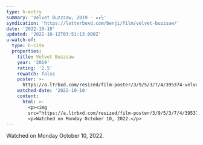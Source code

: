 ```yaml
---
type: h-entry
summary: 'Velvet Buzzsaw, 2019 - ★★½'
syndication: 'https://letterboxd.com/benji/film/velvet-buzzsaw/'
date: '2022-10-10'
updated: '2022-10-12T03:51:13.000Z'
u-watch-of:
  type: h-cite
  properties:
    title: Velvet Buzzsaw
    year: '2019'
    rating: '2.5'
    rewatch: false
    poster: >-
      https://a.ltrbxd.com/resized/film-poster/3/9/5/3/7/4/395374-velvet-buzzsaw-0-600-0-900-crop.jpg?v=87d7a65728
    watched-date: '2022-10-10'
    content:
      html: >-
        <p><img
        src="https://a.ltrbxd.com/resized/film-poster/3/9/5/3/7/4/395374-velvet-buzzsaw-0-600-0-900-crop.jpg?v=87d7a65728"/></p>
        <p>Watched on Monday October 10, 2022.</p>
---
```

Watched on Monday October 10, 2022.
